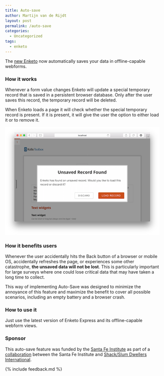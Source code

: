 ```yaml
---
title: Auto-save
author: Martijn van de Rijdt
layout: post
permalink: /auto-save
categories:
  - Uncategorized
tags:
  - enketo
--- 
```


The [new Enketo](/enketo-express) now automatically saves your data in offline-capable webforms.

### How it works

Whenever a form value changes Enketo will update a special temporary record that is saved in a persistent browser database. Only after the user saves this record, the temporary record will be deleted. 

When Enketo loads a page it will check whether the special temporary record is present. If it is present, it will give the user the option to either load it or to remove it.

!["Recover"](../files/2015/06/recover.png "Recover Record dialog")

### How it benefits users

Whenever the user accidentally hits the Back button of a browser or mobile OS, accidentally refreshes the page, or experiences some other catastrophe, **the unsaved data will not be lost**. This is particularly important for large surveys where one could lose critical data that may have taken a long time to collect. 

This way of implementing Auto-Save was designed to minimize the annoyance of this feature and maximize the benefit to cover all possible scenarios, including an empty battery and a browser crash.

### How to use it

Just use the latest version of Enketo Express and its offline-capable webform views.

### Sponsor

This auto-save feature was funded by the [Santa Fe Institute](http://www.santafe.edu) as part of a [collaboration](http://www.santafe.edu/news/item/gates-slums-announce/) between the Santa Fe Institute and [Shack/Slum Dwellers International](http://www.sdinet.org/). 

{% include feedback.md %}
